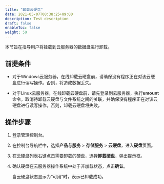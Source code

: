 ```yaml
---
title: "卸载云硬盘"
date: 2021-05-07T00:38:25+09:00
description: Test description
draft: false
enableToc: false
weight: 50
---
```


本节旨在指导用户将挂载到云服务器的数据盘进行卸载。

## 前提条件

- 对于Windows云服务器，在线卸载云硬盘前，请确保没有程序正在对该云硬盘进行读写操作。否则，将造成数据丢失。

- 对于Linux云服务器，在线卸载云硬盘前，请先登录到云服务器，执行**umount**命令，取消待卸载云硬盘与文件系统之间的关联，并确保没有程序正在对该云硬盘进行读写操作。否则，卸载云硬盘将失败。

## 操作步骤

1. 登录管理控制台。

2. 在控制台导航栏中，选择**产品与服务** > **存储服务** > **云硬盘**，进入**硬盘**页面。

3. 在云硬盘列表右键点击需要卸载的硬盘，选择**卸载硬盘**，弹出提示框。

4. 确认硬盘在云服务器操作系统中处于非加载状态，点击**确认**。

   当云硬盘状态显示为“可用”时，表示已卸载成功。

